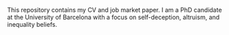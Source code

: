 This repository contains my CV and job market paper. I am a PhD candidate at the University of Barcelona with a focus on self-deception, altruism, and inequality beliefs.
